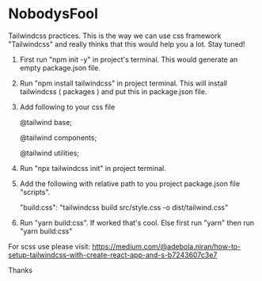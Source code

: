 # NobodysFool
Tailwindcss practices.
This is the way we can use css framework "Tailwindcss" and really thinks that this would help you a lot.
Stay tuned!

1. First run "npm init -y" in project's terminal. This would generate an empty package.json file.
2. Run "npm install tailwindcss" in project terminal. This will install tailwindcss ( packages ) and put this in package.json file.
3. Add following to your css file

    @tailwind base;

    @tailwind components;

    @tailwind utilities;
    
4. Run "npx tailwindcss init" in project terminal.
5. Add the following with relative path to you project package.json file "scripts".

   "build:css": "tailwindcss build src/style.css -o dist/tailwind.css"
   
6. Run "yarn build:css". If worked that's cool. Else first run "yarn" then run "yarn build:css"

For scss use please visit: 
https://medium.com/@adebola.niran/how-to-setup-tailwindcss-with-create-react-app-and-s-b7243607c3e7
    
Thanks
